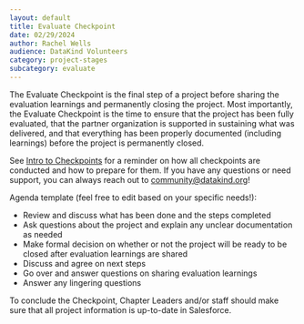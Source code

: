```yaml
---
layout: default
title: Evaluate Checkpoint
date: 02/29/2024
author: Rachel Wells
audience: DataKind Volunteers
category: project-stages
subcategory: evaluate
---
```


The Evaluate Checkpoint is the final step of a project before sharing the evaluation learnings and permanently closing the project. Most importantly, the Evaluate Checkpoint is the time to ensure that the project has been fully evaluated, that the partner organization is supported in sustaining what was delivered, and that everything has been properly documented (including learnings) before the project is permanently closed. 


See [Intro to Checkpoints](/project-stages/discovery/discovery_checkpoint) for a reminder on how all checkpoints are conducted and how to prepare for them. If you have any questions or need support, you can always reach out to community@datakind.org! 


Agenda template (feel free to edit based on your specific needs!):


* Review and discuss what has been done and the steps completed
* Ask questions about the project and explain any unclear documentation as needed
* Make formal decision on whether or not the project will be ready to be closed after evaluation learnings are shared
* Discuss and agree on next steps
* Go over and answer questions on sharing evaluation learnings
* Answer any lingering questions


To conclude the Checkpoint, Chapter Leaders and/or staff should make sure that all project information is up\-to\-date in Salesforce.